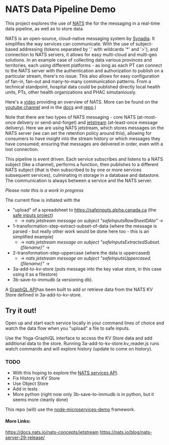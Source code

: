 # NATS Data Pipeline Demo

This project explores the use of [NATS](https://nats.io/) the for the messaging in a real-time data pipeline, as well as to store data.  

NATS is an open-source, cloud-native messaging system by [Synadia](https://synadia.com/). It simplifies the way services can communicate.  With the use of subject-based addressing (tokens separated by '.' with wildcards '*' and '>'), and connection to NATS servers, it allows for easy multi-cloud and multi-geo solutions. In an example case of collecting data various provinces and territories, each using different platforms - as long as each PT can connect to the NATS server with the authentication and authorization to publish on a particular stream, there's no issue.  This also allows for easy configuration of fan-in, fan-out and many-to-many communication patterns. From a technical standpoint, hospital data could be published directly local health units, PTs, other health organizations and PHAC simutaniously. 

Here's a [video](https://www.youtube.com/watch?v=hjXIUPZ7ArM&t=1s) providing an overview of NATS. More can be found on the [youtube channel](https://www.youtube.com/@SynadiaCommunications) and in the [docs](https://docs.nats.io/) and [repo](https://github.com/nats-io/).)

Note that there are two types of NATS messaging - core NATS (at-most-once delivery or send-and-forget) and [jetstream](https://www.youtube.com/watch?v=EJJ2SG-cKyM) (at-least-once message delivery).  Here we are using NATS jetstream, which stores messages on the NATS server (we can set the retention policy around this), allowing for consumers to have insight into the stream history or which messages they have consumed; ensuring that messages are delivered in order, even with a lost connection.

This pipeline is event driven. Each service subscribes and listens to a NATS subject (like a channel), performs a function, then publishes to a different NATS subject (that is then subscribed to by one or more services subsequent services), culminating in storage in a database and datastore. The communication is always between a service and the NATS server.

*Please note this is a work in progress*

The current flow is initiated with the 
* "upload" of a spreadsheet to https://safeinputs.alpha.canada.ca (the [safe inputs project](https://github.com/PHACDataHub/safe-inputs)) 
  * -> *nats jetstream message on subject "safeInputsRawSheetDAta"* ->  
* 1-transformation-step-extract-subset-of-data (where the message is parsed - but really other work would be done here too - this is an simplified example) 
  * -> *nats jetstream message on subject "safeInputsExtractedSubset.{filename}"* -> 
* 2-transformation-step-uppercase (where the data is uppercased)  
  * -> *nats jetstream message on subject "safeInputsUppercased.{filename}"* ->
* 3a-add-to-kv-store (puts message into the key value store, in this case using it as a filestore) 
* 3b-save-to-immudb (a versioning db).  

A [GraphQL API](api-kv-store)has been built to add or retrieve data from the NATS KV Store defined in 3a-add-to-kv-store. 

## Try it out!
Open up and start each service locally in your command lines of choice and watch the data flow when you "upload" a file to safe inputs. 

Use the Yoga-GraphiQL interface to access the KV Store data and add additional data to the store. 
Running 3a-add-to-kv-store.kv_reader.js runs watch commands and will explore history (update to come on history).


### TODO
* With this hoping to explore the [NATS services API](https://www.youtube.com/watch?v=vUWw3HVY35E).
* Fix History in KV Store
* Use Object Store 
* Add in tests
* More python (right now only 3b-save-to-immudb is in python, but it seems more cleanly done)

This repo (will) use the [node-microservices-demo](https://github.com/PHACDataHub/node-microservices-demo) framework.


#### More Links: 
https://docs.nats.io/nats-concepts/jetstream
https://nats.io/blog/nats-server-29-release/
